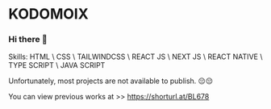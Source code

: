 # KODOMOIX 
### Hi there 👋

Skills: HTML \ CSS \ TAILWINDCSS \ REACT JS \ NEXT JS \ REACT NATIVE \ TYPE SCRIPT \ JAVA SCRIPT

Unfortunately, most projects are not available to publish. 😔😔

You can view previous works at >> https://shorturl.at/BL678

